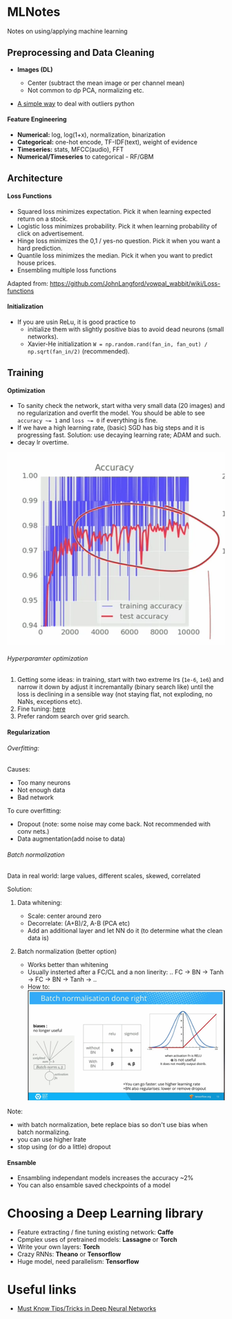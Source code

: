 # MLNotes
Notes on using/applying machine learning 

## Preprocessing and Data Cleaning 
* **Images (DL)**
   * Center (subtract the mean image or per channel mean)
   * Not common to dp PCA, normalizing etc. 

* [A simple way](http://www.kdnuggets.com/2017/02/removing-outliers-standard-deviation-python.html) to deal with outliers python 

#### Feature Engineering
* **Numerical:** log, log(1+x), normalization, binarization 
* **Categorical:** one-hot encode, TF-IDF(text), weight of evidence 
* **Timeseries:** stats, MFCC(audio), FFT
* **Numerical/Timeseries** to categorical - RF/GBM

## Architecture 
#### Loss Functions 
* Squared loss minimizes expectation. Pick it when learning expected return on a stock.
* Logistic loss minimizes probability. Pick it when learning probability of click on advertisement.
* Hinge loss minimizes the 0,1 / yes-no question. Pick it when you want a hard prediction.
* Quantile loss minimizes the median. Pick it when you want to predict house prices.
* Ensembling multiple loss functions

Adapted from: https://github.com/JohnLangford/vowpal_wabbit/wiki/Loss-functions

#### Initialization 
* If you are usin ReLu, it is good practice to 
   * initialize them with slightly positive bias to avoid dead neurons (small networks).
   * Xavier-He initialization `W = np.random.rand(fan_in, fan_out) / np.sqrt(fan_in/2)` (recommended).

## Training 
#### Optimization
* To sanity check the network, start witha very small data (20 images) and no regularization and overfit the model. You should be able to see `accuracy ~= 1` and `loss ~= 0` if everything is fine. 
* If we have a high learning rate, (basic) SGD has big steps and it is progressing fast. Solution: use decaying learning rate; ADAM and such.  
* decay lr overtime. 

![Learning rate too high](https://raw.githubusercontent.com/spartonia/MLNotes/master/static/lrate.png "Spikes in Accuracy: high learning rate")

###### Hyperparamter optimization  
1. Getting some ideas: in training, start with two extreme lrs (`1e-6`, `1e6`) and narrow it down by adjust it incremantally (binary search like) until the loss is declining in a sensible way (not staying flat, not exploding, no NaNs, exceptions etc).
2. Fine tuning: [here](https://youtu.be/GUtlrDbHhJM?list=PLlJy-eBtNFt6EuMxFYRiNRS07MCWN5UIA&t=3961)
3. Prefer random search over grid search. 

#### Regularization
###### Overfitting:
Causes: 
* Too many neurons
* Not enough data 
* Bad network 

To cure overfitting: 
* Dropout (note: some noise may come back. Not recommended with conv nets.)
* Data augmentation(add noise to data) 

###### Batch normalization 
Data in real world: large values, different scales, skewed, correlated

Solution:

1. Data whitening:
   * Scale: center around zero 
   * Decorrelate: (A+B)/2, A-B (PCA etc) 
   * Add an additional layer and let NN do it (to determine what the clean data is)

2. Batch normalization (better option) 
   * Works better than whitening 
   * Usually insterted after a FC/CL and a non linerity: .. FC -> BN -> Tanh -> FC -> BN -> Tanh -> ..
   * How to: 
![Batch Normalization](https://raw.githubusercontent.com/spartonia/MLNotes/master/static/batchNormalization.png "Batch Normalization done right")

Note: 
* with batch normalization, bete replace bias so don't use bias when batch normalizing. 
* you can use higher lrate 
* stop using (or do a little) dropout 

#### Ensamble
* Ensambling independant models increases the accuracy ~2% 
* You can also ensamble saved checkpoints of a model

# Choosing a Deep Learning library
* Feature extracting / fine tuning existing network: **Caffe** 
* Cpmplex uses of pretrained models: **Lassagne** or **Torch**
* Write your own layers: **Torch** 
* Crazy RNNs: **Theano** or **Tensorflow** 
* Huge model, need parallelism: **Tensorflow** 


# Useful links
* [Must Know Tips/Tricks in Deep Neural Networks ](http://lamda.nju.edu.cn/weixs/project/CNNTricks/CNNTricks.html)
